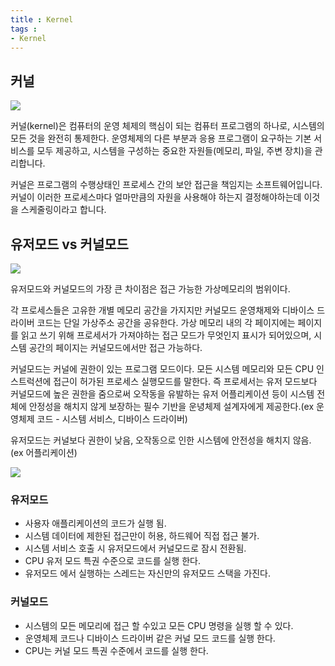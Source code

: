 ```yaml
---
title : Kernel
tags :
- Kernel
---
```


## 커널

![](https://user-images.githubusercontent.com/44635266/67375092-14513080-f5bd-11e9-8440-3420b0451015.png)

커널(kernel)은 컴퓨터의 운영 체제의 핵심이 되는 컴퓨터 프로그램의 하나로, 시스템의 모든 것을 완전히 통제한다. 운영체제의 다른 부분과 응용 프로그램이 요구하는 기본 서비스를 모두 제공하고, 시스템을 구성하는 중요한 자원들(메모리, 파일, 주변 장치)을 관리합니다.

커널은 프로그램의 수행상태인 프로세스 간의 보안 접근을 책임지는 소프트웨어입니다. 커널이 이러한 프로세스마다 얼마만큼의 자원을 사용해야 하는지 결정해야하는데 이것을 스케줄링이라고 합니다. 


## 유저모드 vs 커널모드

![](https://user-images.githubusercontent.com/44635266/67378506-57fa6900-f5c2-11e9-88d1-9e5be8a11c9f.png)

유저모드와 커널모드의 가장 큰 차이점은 접근 가능한 가상메모리의 범위이다.

각 프로세스들은 고유한 개별 메모리 공간을 가지지만 커널모드 운영채제와 디바이스 드라이버 코드는 단일 가상주소   공간을 공유한다. 가상 메모리 내의 각 페이지에는 페이지를 읽고 쓰기 위해 프로세서가 가져야하는 접근 모드가 무엇인지 표시가 되어있으며, 시스템 공간의 페이지는 커널모드에서만 접근 가능하다.

커널모드는 커널에 권한이 있는 프로그램 모드이다. 모든 시스템 메모리와 모든 CPU 인스트럭션에 접근이   허가된 프로세스 실행모드를 말한다. 즉 프로세서는 유저 모드보다 커널모드에 높은 권한을 줌으로써 오작동을 유발하는 유저 어플리케이션 등이 시스템 전체에 안정성을 해치지 않게 보장하는 필수 기반을 운녕체제 설계자에게 제공한다.(ex 운영체제 코드 - 시스템 서비스, 디바이스 드라이버)

유저모드는 커널보다 권한이 낮음, 오작동으로 인한 시스템에 안전성을 해치지 않음. (ex 어플리케이션)

![](https://user-images.githubusercontent.com/44635266/67378511-592b9600-f5c2-11e9-9d90-82568b159f5c.png)

### 유저모드

* 사용자 애플리케이션의 코드가 실행 됨.
* 시스템 데이터에 제한된 접근만이 허용, 하드웨어 직접 접근 불가.
* 시스템 서비스 호출 시 유저모드에서 커널모드로 잠시 전환됨.
* CPU 유저 모드 특권 수준으로 코드를 실행 한다.
* 유저모드 에서 실행하는 스레드는 자신만의 유저모드 스택을 가진다.

### 커널모드

* 시스템의 모든 메모리에 접근 할 수있고 모든 CPU 명령을 실행 할 수 있다.
* 운영체제 코드나 디바이스 드라이버 같은 커널 모드 코드를 실행 한다.
* CPU는 커널 모드 특권 수준에서 코드를 실행 한다.


